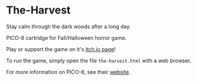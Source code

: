 # The-Harvest
Stay calm through the dark woods after a long day.

PICO-8 cartridge for Fall/Halloween horror game.

Play or support the game on it's [itch.io page](https://dekent.itch.io/the-harvest)!

To run the game, simply open the file `the-harvest.html` with a web browser.

For more information on PICO-8, see their [website](http://www.lexaloffle.com/pico-8.php).

